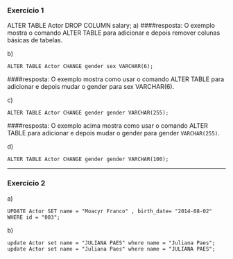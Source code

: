 ### Exercício 1



ALTER TABLE Actor DROP COLUMN salary;
a)
####resposta: 
 O exemplo mostra o comando ALTER TABLE para adicionar e depois remover colunas básicas de tabelas.

b)
```
ALTER TABLE Actor CHANGE gender sex VARCHAR(6);
```
####resposta: 
O exemplo mostra como usar o comando ALTER TABLE para adicionar e depois mudar o gender para sex VARCHAR(6).

c)
```
ALTER TABLE Actor CHANGE gender gender VARCHAR(255);
```
####resposta: 
O exemplo acima mostra como usar o comando ALTER TABLE para adicionar e depois mudar o gender para gender `VARCHAR(255)`.

d)
```
ALTER TABLE Actor CHANGE gender gender VARCHAR(100);
```
____

### Exercício 2

a) 
```
UPDATE Actor SET name = "Moacyr Franco" , birth_date= "2014-08-02" WHERE id = "003";
```

b)
````
update Actor set name = "JULIANA PAES" where name = "Juliana Paes";
update Actor set name = "Juliana Paes" where name = "JULIANA PAES";
````


